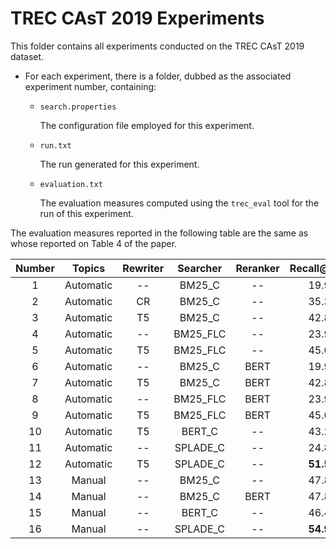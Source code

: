 # TREC CAsT 2019 Experiments

This folder contains all experiments conducted on the TREC CAsT 2019 dataset.

- For each experiment, there is a folder, dubbed as the associated experiment number, containing:

  * `search.properties`

    The configuration file employed for this experiment.

  * `run.txt`

    The run generated for this experiment.

  * `evaluation.txt`

    The evaluation measures computed using the `trec_eval` tool for the run of this experiment.


The evaluation measures reported in the following table are the same as whose reported on Table 4 of the paper.

| Number |  Topics   | Rewriter |  Searcher  | Reranker | Recall@100 |   MRR    |  NDCG@3  | NDCG@10  |
|:------:|:---------:|:--------:|:----------:|:--------:|:----------:|:--------:|:--------:|:--------:|
|   1    | Automatic |    --    |   BM25_C   |    --    |    19.9    |   32.0   |   14.2   |   14.4   |
|   2    | Automatic |    CR    |   BM25_C   |    --    |    35.3    |   51.5   |   25.9   |   25.4   |
|   3    | Automatic |    T5    |   BM25_C   |    --    |    42.8    |   64.0   |   33.9   |   32.1   |
|   4    | Automatic |    --    |  BM25_FLC  |    --    |    23.9    |   41.0   |   19.1   |   18.4   |
|   5    | Automatic |    T5    |  BM25_FLC  |    --    |    45.0    |   65.6   |   34.4   |   32.5   |
|   6    | Automatic |    --    |   BM25_C   |   BERT   |    19.9    |   48.0   |   28.4   |   24.9   |
|   7    | Automatic |    T5    |   BM25_C   |   BERT   |    42.8    |   79.3   |   50.4   |   45.2   |
|   8    | Automatic |    --    |  BM25_FLC  |   BERT   |    23.9    |   51.7   |   30.9   |   27.5   |
|   9    | Automatic |    T5    |  BM25_FLC  |   BERT   |    45.0    |   79.4   |   50.3   |   46.0   |
|   10   | Automatic |    T5    |   BERT_C   |    --    |    43.2    |   52.3   |   30.4   |   33.1   |
|   11   | Automatic |    --    |  SPLADE_C  |    --    |    24.8    |   44.8   |   27.5   |   26.7   |
|   12   | Automatic |    T5    |  SPLADE_C  |    --    |  **51.5**  | **79.9** | **52.3** | **50.1** |
|   13   |  Manual   |    --    |   BM25_C   |    --    |    47.8    |   66.7   |   35.4   |   34.5   |
|   14   |  Manual   |    --    |   BM25_C   |   BERT   |    47.8    |   82.5   |   54.4   |   48.2   |
|   15   |  Manual   |    --    |   BERT_C   |    --    |    46.4    |   54.3   |   32.8   |   35.5   |
|   16   |  Manual   |    --    |  SPLADE_C  |    --    |  **54.9**  | **84.3** | **56.6** | **53.5** |